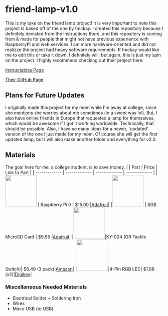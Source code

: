 # friend-lamp-v1.0
This is my take on the friend lamp project! It is very important to note this project is based off of the one by tmckay. I created this repository because I definitely deviated from the instructions there, and this repository is coming from & made for people that might not have previous experience with RaspberryPi and web services. I am more hardware-oriented and did not realizze the project had heavy software requirements. If tmckay would like me to edit this or take it down, I definitely will; but again, this is just my spin on the project. I highly recommend checking out their project here:

[Instructables Page](https://www.instructables.com/DIY-Long-Distance-Best-Friend-Lights/)

[Their GitHub Page](https://github.com/tmckay1/best_friend_light)

## Plans for Future Updates
I originally made this project for my mom while I'm away at college, since she mentions she worries about me sometimes (in a sweet way lol). But, I also have online friends in Europe that requested a lamp for themselves, which would be awesome if I got it working worldwide. Technically, that should be possible. Also, I have so many ideas for a newer, 'updated' version of the one I just made for my mom. Of course she will get the first updated lamp, but I will also make another folder and everything for v2.0.

## Materials
The goal here for me, a college student, is to save money. 
|                                                                                         |           Part           |     Price     |                 Link to Part                    |
|                                    -------------                                        |     -------------        | ------------- |                   -------------                 |
|<img src="https://cdn-shop.adafruit.com/970x728/3400-00.jpg" width="100" />              |     Raspberry Pi 0       |     $15.00    |[Adafruit](https://www.adafruit.com/product/3400)|
|<img src="https://cdn-shop.adafruit.com/970x728/1294-03.jpg" width="100" />              |     8GB MicroSD Card     |     $9.95     |[Adafruit](https://www.adafruit.com/product/1294)|
|<img src="https://m.media-amazon.com/images/I/51H5cvVGxUL._AC_SL1000_.jpg" width="100" />|KY-004 (OR Tactile Switch)| $6.49 (3 pack)|[Amazon](https://www.amazon.com/KY-004-Button-Switch-Sensor-Module/dp/B0786BDFT5)|
|<img src="https://mm.digikey.com/Volume0/opasdata/d220001/medias/images/59/WP154A4SUREQBFZGC.JPG" width="100" />|4-Pin RGB LED| $1.88 (x2)|[Digikey](https://www.digikey.com/en/products/detail/kingbright/WP154A4SUREQBFZGC/3084119?utm_adgroup=&utm_source=google&utm_medium=cpc&utm_campaign=PMax%20Shopping_Product_Medium%20ROAS%20Categories&utm_term=&utm_content=&utm_id=go_cmp-20223376311_adg-_ad-__dev-c_ext-_prd-3084119_sig-Cj0KCQiAtOmsBhCnARIsAGPa5yZKuHfFNeNOZGDt0-6JHBbu6RP6r3f0rWSvfbtb0RbuAug3cY-6Dr4aAsVfEALw_wcB&gad_source=1&gclid=Cj0KCQiAtOmsBhCnARIsAGPa5yZKuHfFNeNOZGDt0-6JHBbu6RP6r3f0rWSvfbtb0RbuAug3cY-6Dr4aAsVfEALw_wcB)|

### Miscellaneous Needed Materials
- Electrical Solder + Soldering Iron
- Wires
- Micro USB (to USB)

